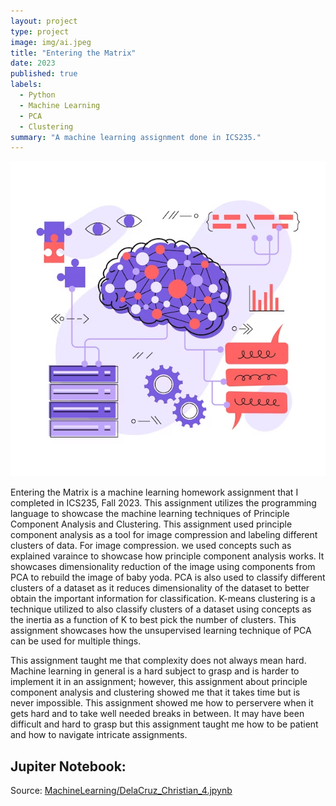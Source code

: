 ```yaml
---
layout: project
type: project
image: img/ai.jpeg
title: "Entering the Matrix"
date: 2023
published: true
labels:
  - Python
  - Machine Learning
  - PCA
  - Clustering
summary: "A machine learning assignment done in ICS235."
---
```


<img class="img-fluid" src="../img/ai.jpeg">

Entering the Matrix is a machine learning homework assignment that I completed in ICS235, Fall 2023. This assignment utilizes the programming language to showcase the machine learning techniques of Principle Component Analysis and Clustering. This assignment used principle component analysis as a tool for image compression and labeling different clusters of data. For image compression. we used concepts such as explained varaince to showcase how principle component analysis works. It showcases dimensionality reduction of the image using components from PCA to rebuild the image of baby yoda. PCA is also used to classify different clusters of a dataset as it reduces dimensionality of the dataset to better obtain the important information for classification. K-means clustering is a technique utilized to also classify clusters of a dataset using concepts as the inertia as a function of K to best pick the number of clusters. This assignment showcases how the unsupervised learning technique of PCA can be used for multiple things. 

This assignment taught me that complexity does not always mean hard. Machine learning in general is a hard subject to grasp and is harder to implement it in an assignment; however, this assignment about principle component analysis and clustering showed me that it takes time but is never impossible. This assignment showed me how to perservere when it gets hard and to take well needed breaks in between. It may have been difficult and hard to grasp but this assignment taught me how to be patient and how to navigate intricate assignments. 

## Jupiter Notebook:

<script src="https://emgithub.com/embed-v2.js?target=https%3A%2F%2Fgithub.com%2Fcdc21%2FMachineLearning%2Fblob%2Fd682f41cf959b3aabae567db6ebd8ab9db53ae92%2FDelaCruz_Christian_4.ipynb&style=default&type=ipynb&showBorder=on&showLineNumbers=on&showFileMeta=on&showFullPath=on&showCopy=on"></script>
 
Source: <a href="https://github.com/cdc21/MachineLearning/blob/main/DelaCruz_Christian_4.ipynb">MachineLearning/DelaCruz_Christian_4.jpynb</a>
